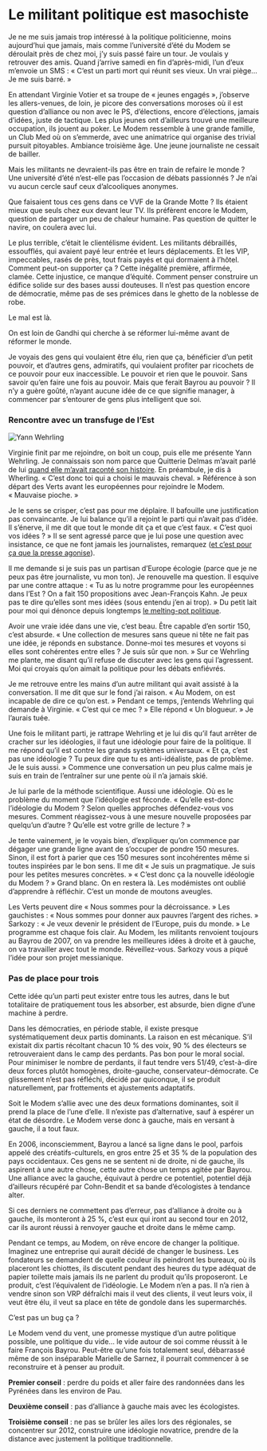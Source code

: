 # Le militant politique est masochiste

Je ne me suis jamais trop intéressé à la politique politicienne, moins aujourd’hui que jamais, mais comme l’université d’été du Modem se déroulait près de chez moi, j’y suis passé faire un tour. Je voulais y retrouver des amis. Quand j’arrive samedi en fin d’après-midi, l’un d’eux m’envoie un SMS : « C’est un parti mort qui réunit ses vieux. Un vrai piège… Je me suis barré. »<span id="more-9512"></span>

En attendant Virginie Votier et sa troupe de « jeunes engagés », j’observe les allers-venues, de loin, je picore des conversations moroses où il est question d’alliance ou non avec le PS, d’élections, encore d’élections, jamais d’idées, juste de tactique. Les plus jeunes ont d’ailleurs trouvé une meilleure occupation, ils jouent au poker. Le Modem ressemble à une grande famille, un Club Med où on s’emmerde, avec une animatrice qui organise des trivial pursuit pitoyables. Ambiance troisième âge. Une jeune journaliste ne cessait de bailler.

Mais les militants ne devraient-ils pas être en train de refaire le monde ? Une université d’été n’est-elle pas l’occasion de débats passionnés ? Je n’ai vu aucun cercle sauf ceux d’alcooliques anonymes.

Que faisaient tous ces gens dans ce VVF de la Grande Motte ? Ils étaient mieux que seuls chez eux devant leur TV. Ils préfèrent encore le Modem, question de partager un peu de chaleur humaine. Pas question de quitter le navire, on coulera avec lui.

Le plus terrible, c’était le clientélisme évident. Les militants débraillés, essoufflés, qui avaient payé leur entrée et leurs déplacements. Et les VIP, impeccables, rasés de près, tout frais payés et qui dormaient à l’hôtel. Comment peut-on supporter ça ? Cette inégalité première, affirmée, clamée. Cette injustice, ce manque d’équité. Comment penser construire un édifice solide sur des bases aussi douteuses. Il n’est pas question encore de démocratie, même pas de ses prémices dans le ghetto de la noblesse de robe.

Le mal est là.

On est loin de Gandhi qui cherche à se réformer lui-même avant de réformer le monde.

Je voyais des gens qui voulaient être élu, rien que ça, bénéficier d’un petit pouvoir, et d’autres gens, admiratifs, qui voulaient profiter par ricochets de ce pouvoir pour eux inaccessible. Le pouvoir et rien que le pouvoir. Sans savoir qu’en faire une fois au pouvoir. Mais que ferait Bayrou au pouvoir ? Il n’y a guère goûté, n’ayant aucune idée de ce que signifie manager, à commencer par s’entourer de gens plus intelligent que soi.

### Rencontre avec un transfuge de l’Est

![Yann Wehrling](https://tcrouzet.com/images_tc/2009/09/452963-5550631.jpg)

Virginie finit par me rejoindre, on boit un coup, puis elle me présente Yann Wehrling. Je connaissais son nom parce que Quitterie Delmas m’avait parlé de lui [quand elle m’avait raconté son histoire](https://tcrouzet.com/2009/05/24/quitterie-delmas-story/). En préambule, je dis à Wherling. « C’est donc toi qui a choisi le mauvais cheval. » Référence à son départ des Verts avant les européennes pour rejoindre le Modem. « Mauvaise pioche. »

Je le sens se crisper, c’est pas pour me déplaire. Il bafouille une justification pas convaincante. Je lui balance qu’il a rejoint le parti qui n’avait pas d’idée. Il s’énerve, il me dit que tout le monde dit ça et que c’est faux. « C’est quoi vos idées ? » Il se sent agressé parce que je lui pose une question avec insistance, ce que ne font jamais les journalistes, remarquez ([et c’est pour ça que la presse agonise](https://tcrouzet.com/2009/09/04/la-presse-agonise-c%e2%80%99est-merite/)).

Il me demande si je suis pas un partisan d’Europe écologie (parce que je ne peux pas être journaliste, vu mon ton). Je renouvelle ma question. Il esquive par une contre attaque : « Tu as lu notre programme pour les européennes dans l’Est ? On a fait 150 propositions avec Jean-François Kahn. Je peux pas te dire qu’elles sont mes idées (sous entendu j’en ai trop). » Du petit lait pour moi qui dénonce depuis longtemps [le melting-pot politique](https://tcrouzet.com/2006/06/29/saupoudrage-politique/).

Avoir une vraie idée dans une vie, c’est beau. Être capable d’en sortir 150, c’est absurde. « Une collection de mesures sans queue ni tête ne fait pas une idée, je réponds en substance. Donne-moi tes mesures et voyons si elles sont cohérentes entre elles ? Je suis sûr que non. » Sur ce Wehrling me plante, me disant qu’il refuse de discuter avec les gens qui l’agressent. Moi qui croyais qu’on aimait la politique pour les débats enfiévrés.

Je me retrouve entre les mains d’un autre militant qui avait assisté à la conversation. Il me dit que sur le fond j’ai raison. « Au Modem, on est incapable de dire ce qu’on est. » Pendant ce temps, j’entends Wehrling qui demande à Virginie. « C’est qui ce mec ? » Elle répond « Un blogueur. » Je l’aurais tuée.

Une fois le militant parti, je rattrape Wehrling et je lui dis qu’il faut arrêter de cracher sur les idéologies, il faut une idéologie pour faire de la politique. Il me répond qu’il est contre les grands systèmes universaux. « Et ça, c’est pas une idéologie ? Tu peux dire que tu es anti-idéaliste, pas de problème. Je le suis aussi. » Commence une conversation un peu plus calme mais je suis en train de l’entraîner sur une pente où il n’a jamais skié.

Je lui parle de la méthode scientifique. Aussi une idéologie. Où es le problème du moment que l’idéologie est féconde. « Qu’elle est-donc l’idéologie du Modem ? Selon quelles approches défendez-vous vos mesures. Comment réagissez-vous à une mesure nouvelle proposées par quelqu’un d’autre ? Qu’elle est votre grille de lecture ? »

Je tente vainement, je le voyais bien, d’expliquer qu’on commence par dégager une grande ligne avant de s’occuper de pondre 150 mesures. Sinon, il est fort à parier que ces 150 mesures sont incohérentes même si toutes inspirées par le bon sens. Il me dit « Je suis un pragmatique. Je suis pour les petites mesures concrètes. » « C’est donc ça la nouvelle idéologie du Modem ? » Grand blanc. On en restera là. Les modémistes ont oublié d’apprendre à réfléchir. C’est un monde de moutons aveugles.

Les Verts peuvent dire « Nous sommes pour la décroissance. » Les gauchistes : « Nous sommes pour donner aux pauvres l’argent des riches. » Sarkozy : « Je veux devenir le président de l’Europe, puis du monde. » Le programme est chaque fois clair. Au Modem, les militants renvoient toujours au Bayrou de 2007, on va prendre les meilleures idées à droite et à gauche, on va travailler avec tout le monde. Réveillez-vous. Sarkozy vous a piqué l’idée pour son projet messianique.

### Pas de place pour trois

Cette idée qu’un parti peut exister entre tous les autres, dans le but totalitaire de pratiquement tous les absorber, est absurde, bien digne d’une machine à perdre.

Dans les démocraties, en période stable, il existe presque systématiquement deux partis dominants. La raison en est mécanique. S’il existait dix partis récoltant chacun 10 % des voix, 90 % des électeurs se retrouveraient dans le camp des perdants. Pas bon pour le moral social. Pour minimiser le nombre de perdants, il faut tendre vers 51/49, c’est-à-dire deux forces plutôt homogènes, droite-gauche, conservateur-démocrate. Ce glissement n’est pas réfléchi, décidé par quiconque, il se produit naturellement, par frottements et ajustements adaptatifs.

Soit le Modem s’allie avec une des deux formations dominantes, soit il prend la place de l’une d’elle. Il n’existe pas d’alternative, sauf à espérer un état de désordre. Le Modem verse donc à gauche, mais en versant à gauche, il a tout faux.

En 2006, inconsciemment, Bayrou a lancé sa ligne dans le pool, parfois appelé des créatifs-culturels, en gros entre 25 et 35 % de la population des pays occidentaux. Ces gens ne se sentent ni de droite, ni de gauche, ils aspirent à une autre chose, cette autre chose un temps agitée par Bayrou. Une alliance avec la gauche, équivaut à perdre ce potentiel, potentiel déjà d’ailleurs récupéré par Cohn-Bendit et sa bande d’écologistes à tendance alter.

Si ces derniers ne commettent pas d’erreur, pas d’alliance à droite ou à gauche, ils monteront à 25 %, c’est eux qui iront au second tour en 2012, car ils auront réussi à renvoyer gauche et droite dans le même camp.

Pendant ce temps, au Modem, on rêve encore de changer la politique. Imaginez une entreprise qui aurait décidé de changer le business. Les fondateurs se demandent de quelle couleur ils peindront les bureaux, où ils placeront les chiottes, ils discutent pendant des heures du type adéquat de papier toilette mais jamais ils ne parlent du produit qu’ils proposeront. Le produit, c’est l’équivalent de l’idéologie. Le Modem n’en a pas. Il n’a rien à vendre sinon son VRP défraîchi mais il veut des clients, il veut leurs voix, il veut être élu, il veut sa place en tête de gondole dans les supermarchés.

C’est pas un bug ça ?

Le Modem vend du vent, une promesse mystique d’un autre politique possible, une politique du vide… le vide autour de soi comme réussit à le faire François Bayrou. Peut-être qu’une fois totalement seul, débarrassé même de son inséparable Marielle de Sarnez, il pourrait commencer à se reconstruire et à penser au produit.

**Premier conseil** : perdre du poids et aller faire des randonnées dans les Pyrénées dans les environ de Pau.

**Deuxième conseil** : pas d’alliance à gauche mais avec les écologistes.

**Troisième conseil** : ne pas se brûler les ailes lors des régionales, se concentrer sur 2012, construire une idéologie novatrice, prendre de la distance avec justement la politique traditionnelle.